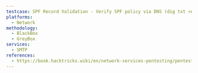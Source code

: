 ```yaml
---
testcase: SPF Record Validation - Verify SPF policy via DNS (dig txt <domain> | grep spf) and ensure no -all misconfigurations
platforms: 
  - Network
methodology: 
  - BlackBox
  - GreyBox
services:
  - SMTP
references:
  - https://book.hacktricks.wiki/en/network-services-pentesting/pentesting-smtp/index.html
---
```

